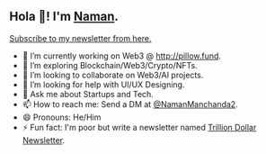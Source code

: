 ## Hola 👋! I'm [Naman](https://twitter.com/NamanManchanda2).
[Subscribe to my newsletter from here.](http://namanmanchanda.substack.com)

- 🔭 I’m currently working on Web3 @ http://pillow.fund.
- 🌱 I’m exploring Blockchain/Web3/Crypto/NFTs.
- 👯 I’m looking to collaborate on Web3/AI projects.
- 🤔 I’m looking for help with UI/UX Designing.
- 💬 Ask me about Startups and Tech.
- 📫 How to reach me: Send a DM at [@NamanManchanda2](https://twitter.com/NamanManchanda2).
- 😄 Pronouns: He/Him
- ⚡ Fun fact: I'm poor but write a newsletter named [Trillion Dollar Newsletter](https://namanmanchanda.substack.com).

